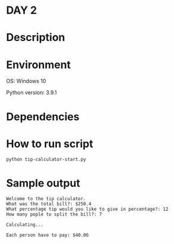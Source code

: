 
# DAY 2

# Description

# Environment
OS: Windows 10

Python version: 3.9.1

# Dependencies

# How to run script
```
python tip-calculator-start.py
```

# Sample output
```
Welcome to the tip calculator.
What was the total bill?: $250.4
What percentage tip would you like to give in percentage?: 12
How many pople to split the bill?: 7

Calculating...

Each person have to pay: $40.06
```
